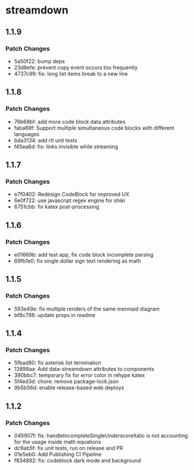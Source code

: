 # streamdown

## 1.1.9

### Patch Changes

- 5a50f22: bump deps
- 23d8efe: prevent copy event occurs too frequently
- 4737c99: fix: long list items break to a new line

## 1.1.8

### Patch Changes

- 76b68bf: add more code block data attributes
- faba69f: Support multiple simultaneous code blocks with different languages
- bda3134: add rtl unit tests
- f45ea6d: fix: links invisible while streaming

## 1.1.7

### Patch Changes

- e7f0402: Redesign CodeBlock for improved UX
- 6e0f722: use javascript regex engine for shiki
- 6751cbb: fix katex post-processing

## 1.1.6

### Patch Changes

- e01669b: add test app, fix code block incomplete parsing
- 69fb1e0: fix single dollar sign text rendering as math

## 1.1.5

### Patch Changes

- 593e49e: fix multiple renders of the same mermaid diagram
- bf8c798: update props in readme

## 1.1.4

### Patch Changes

- 5fbad80: fix asterisk list termination
- 13898aa: Add data-streamdown attributes to components
- 390bbc7: temporary fix for error color in rehype katex
- 5f4ed3d: chore: remove package-lock.json
- 9b5b56d: enable release-based web deploys

## 1.1.2

### Patch Changes

- 045907f: fix: handleIncompleteSingleUnderscoreItalic is not accounting for the usage inside math equations
- dc9ab5f: fix unit tests, run on release and PR
- 01e5eb0: Add Publishing CI Pipeline
- f834892: fix: codeblock dark mode and background
